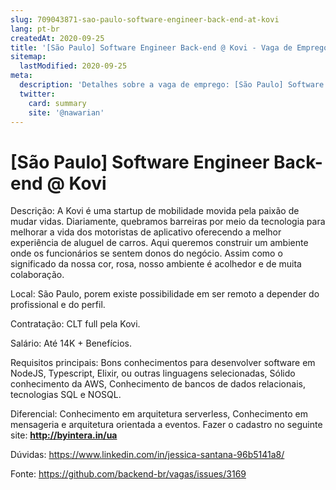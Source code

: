 ```yaml
---
slug: 709043871-sao-paulo-software-engineer-back-end-at-kovi
lang: pt-br
createdAt: 2020-09-25
title: '[São Paulo] Software Engineer Back-end @ Kovi - Vaga de Emprego'
sitemap:
  lastModified: 2020-09-25
meta:
  description: 'Detalhes sobre a vaga de emprego: [São Paulo] Software Engineer Back-end @ Kovi'
  twitter:
    card: summary
    site: '@nawarian'
---
```


# [São Paulo] Software Engineer Back-end @ Kovi

Descrição: A Kovi é uma startup de mobilidade movida pela paixão de mudar vidas. Diariamente, quebramos barreiras por meio da tecnologia para melhorar a vida dos motoristas de aplicativo oferecendo a melhor experiência de aluguel de carros. Aqui queremos construir um ambiente onde os funcionários se sentem donos do negócio. Assim como o significado da nossa cor, rosa, nosso ambiente é acolhedor e de muita colaboração.

Local: São Paulo, porem existe possibilidade em ser remoto a depender do profissional e do perfil.

Contratação: CLT full pela Kovi.

Salário: Até 14K + Benefícios.

Requisitos principais: Bons conhecimentos para desenvolver software em NodeJS, Typescript, Elixir, ou outras linguagens selecionadas, Sólido conhecimento da AWS, Conhecimento de bancos de dados relacionais, tecnologias SQL e NOSQL.

Diferencial: Conhecimento em arquitetura serverless, Conhecimento em mensageria e arquitetura orientada a eventos.
Fazer o cadastro no seguinte site: **http://byintera.in/ua**

Dúvidas: https://www.linkedin.com/in/jessica-santana-96b5141a8/


Fonte: https://github.com/backend-br/vagas/issues/3169